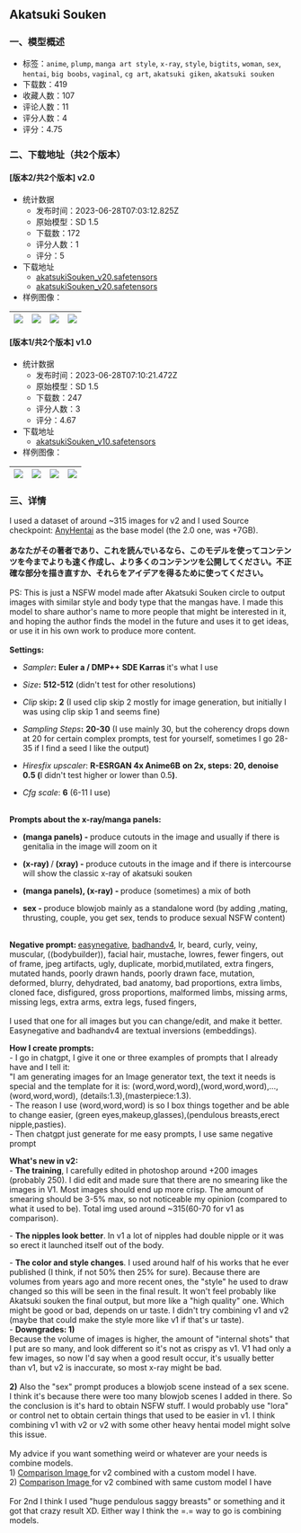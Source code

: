 ## Akatsuki Souken
### 一、模型概述

- 标签：`anime`, `plump`, `manga art style`, `x-ray`, `style`, `bigtits`, `woman`, `sex`, `hentai`, `big boobs`, `vaginal`, `cg art`, `akatsuki giken`, `akatsuki souken`
- 下载数：419
- 收藏人数：107
- 评论人数：11
- 评分人数：4
- 评分：4.75

### 二、下载地址（共2个版本）

#### [版本2/共2个版本] v2.0

- 统计数据
  - 发布时间：2023-06-28T07:03:12.825Z
  - 原始模型：SD 1.5
  - 下载数：172
  - 评分人数：1
  - 评分：5
- 下载地址
  - [akatsukiSouken_v20.safetensors](https://civitai.com/api/download/models/105588)
  - [akatsukiSouken_v20.safetensors](https://civitai.com/api/download/models/105588?type=Model&format=SafeTensor&size=full&fp=fp16)
- 样例图像：

| <img src="https://image.civitai.com/xG1nkqKTMzGDvpLrqFT7WA/db45235d-bc0c-4307-bf36-306adff13b25/width=450/1317919.jpeg" /> | <img src="https://image.civitai.com/xG1nkqKTMzGDvpLrqFT7WA/609b5d18-e819-465a-a6f8-98dea58e82f2/width=450/1317917.jpeg" /> | <img src="https://image.civitai.com/xG1nkqKTMzGDvpLrqFT7WA/f9c48ea5-b83f-4e2b-aa9c-05ec6e9f4587/width=450/1317918.jpeg" /> | <img src="https://image.civitai.com/xG1nkqKTMzGDvpLrqFT7WA/a64c6877-2ad3-40a6-97ae-7b73dd99d611/width=450/1317916.jpeg" /> |
| ---- | ---- | ---- | ---- |

#### [版本1/共2个版本] v1.0

- 统计数据
  - 发布时间：2023-06-28T07:10:21.472Z
  - 原始模型：SD 1.5
  - 下载数：247
  - 评分人数：3
  - 评分：4.67
- 下载地址
  - [akatsukiSouken_v10.safetensors](https://civitai.com/api/download/models/62625)
- 样例图像：

| <img src="https://image.civitai.com/xG1nkqKTMzGDvpLrqFT7WA/8a07665b-ffc2-40c3-8fe3-138336bcb595/width=450/689490.jpeg" /> | <img src="https://image.civitai.com/xG1nkqKTMzGDvpLrqFT7WA/01e2caaf-3053-4767-9076-7ecde9369210/width=450/689489.jpeg" /> | <img src="https://image.civitai.com/xG1nkqKTMzGDvpLrqFT7WA/286485cd-bac7-4444-86d1-c8dc69f648a2/width=450/689486.jpeg" /> | <img src="https://image.civitai.com/xG1nkqKTMzGDvpLrqFT7WA/81094821-4cbd-4d81-a9e1-fdbc74596a2f/width=450/689501.jpeg" /> |
| ---- | ---- | ---- | ---- |


### 三、详情
<p>I used a dataset of around ~315 images for v2 and I used Source checkpoint: <a target="_blank" rel="ugc" href="https://civitai.com/models/5706/anyhentai">AnyHentai</a> as the base model (the 2.0 one, was +7GB).<br /><br /><strong>あなたがその著者であり、これを読んでいるなら、このモデルを使ってコンテンツを今までよりも速く作成し、より多くのコンテンツを公開してください。不正確な部分を描き直すか、それらをアイデアを得るために使ってください。</strong><br /><br />PS: This is just a NSFW model made after Akatsuki Souken circle to output images with similar style and body type that the mangas have. I made this model to share author's name to more people that might be interested in it, and hoping the author finds the model in the future and uses it to get ideas, or use it in his own work to produce more content.<br /><br /><strong>Settings:</strong></p><ul><li><p><em>Sampler</em><strong>:</strong> <strong>Euler a / DMP++ SDE Karras </strong>it's what I use</p></li><li><p><em>Size</em><strong>:</strong> <strong>512-512</strong> (didn't test for other resolutions)</p></li><li><p><em>Clip</em><strong> </strong>skip<strong>:</strong> <strong>2</strong> (I used clip skip 2 mostly for image generation, but initially I was using clip skip 1 and seems fine)</p></li><li><p><em>Sampling</em> <em>Steps</em><strong>:</strong> <strong>20-30</strong> (I use mainly 30, but the coherency drops down at 20 for certain complex prompts, test for yourself, sometimes I go 28-35 if I find a seed I like the output)</p></li><li><p><em>Hiresfix upscaler</em>: <strong>R-ESRGAN 4x Anime6B</strong> <strong>on 2x, steps: 20, denoise 0.5 (</strong>I didn't test higher or lower than 0.5<strong>)</strong>.</p></li><li><p><em>Cfg scale</em>: <strong>6</strong> (6-11 I use)</p></li></ul><p><br /><strong>Prompts about the x-ray/manga panels:</strong></p><ul><li><p><strong>(manga panels) - </strong>produce cutouts in the image and usually if there is genitalia in the image will zoom on it</p></li><li><p><strong>(x-ray) </strong>/<strong> (xray) - </strong>produce cutouts in the image and if there is intercourse will show the classic x-ray of akatsuki souken</p></li><li><p><strong>(manga panels), (x-ray) - </strong>produce (sometimes) a mix of both</p></li><li><p><strong>sex - </strong>produce blowjob mainly as a standalone word (by adding ,mating, thrusting, couple, you get sex, tends to produce sexual NSFW content)</p></li></ul><p><br /><strong>Negative prompt: </strong><a target="_blank" rel="ugc" href="https://civitai.com/models/7808/easynegative">easynegative</a>, <a target="_blank" rel="ugc" href="https://civitai.com/models/16993/badhandv4-animeillustdiffusion">badhandv4</a>, lr, beard, curly, veiny, muscular, ((bodybuilder)), facial hair, mustache, lowres, fewer fingers, out of frame, jpeg artifacts, ugly, duplicate, morbid,mutilated, extra fingers, mutated hands, poorly drawn hands, poorly drawn face, mutation, deformed, blurry, dehydrated, bad anatomy, bad proportions, extra limbs, cloned face, disfigured, gross proportions, malformed limbs, missing arms, missing legs, extra arms, extra legs, fused fingers,<br /><br />I used that one for all images but you can change/edit, and make it better. Easynegative and badhandv4 are textual inversions (embeddings).<br /></p><p><strong>How I create prompts:</strong><br />- I go in chatgpt, I give it one or three examples of prompts that I already have and I tell it:<br />"I am generating images for an Image generator text, the text it needs is special and the template for it is: (word,word,word),(word,word,word),...,(word,word,word), (details:1.3),(masterpiece:1.3).<br />- The reason I use (word,word,word) is so I box things together and be able to change easier, (green eyes,makeup,glasses),(pendulous breasts,erect nipple,pasties). <br />- Then chatgpt just generate for me easy prompts, I use same negative prompt</p><p></p><p><strong>What's new in v2:</strong><br />- <strong>The training</strong>, I carefully edited in photoshop around +200 images (probably 250). I did edit and made sure that there are no smearing like the images in V1. Most images should end up more crisp. The amount of smearing should be 3-5% max, so not noticeable my opinion (compared to what it used to be). Total img used around ~315(60-70 for v1 as comparison).</p><p>- <strong>The nipples look better</strong>. In v1 a lot of nipples had double nipple or it was so erect it launched itself out of the body.</p><p>- <strong>The color and style changes</strong>. I used around half of his works that he ever published (I think, if not 50% then 25% for sure). Because there are volumes from years ago and more recent ones, the "style" he used to draw changed so this will be seen in the final result. It won't feel probably like Akatsuki souken the final output, but more like a "high quality" one. Which might be good or bad, depends on ur taste. I didn't try combining v1 and v2 (maybe that could make the style more like v1 if that's ur taste).<br />- <strong>Downgrades: 1) </strong><br />Because the volume of images is higher, the amount of "internal shots" that I put are so many, and look different so it's not as crispy as v1. V1 had only a few images, so now I'd say when a good result occur, it's usually better than v1, but v2 is inaccurate, so most x-ray might be bad. <br /><br /><strong>2)</strong> Also the "sex" prompt produces a blowjob scene instead of a sex scene. I think it's because there were too many blowjob scenes I added in there. So the conclusion is it's hard to obtain NSFW stuff. I would probably use "lora" or control net to obtain certain things that used to be easier in v1. I think combining v1 with v2 or v2 with some other heavy hentai model might solve this issue.<br /><br />My advice if you want something weird or whatever are your needs is combine models.<br />1) <a target="_blank" rel="ugc" href="https://i.imgur.com/BxkIXex.png">Comparison Image </a>for v2 combined with a custom model I have.<br />2) <a target="_blank" rel="ugc" href="https://ibb.co/vZGgKq1">Comparison Image</a><a target="_blank" rel="ugc" href="https://i.imgur.com/MTrEfz5.png"> </a>for v2 combined with same custom model I have<br /><br />For 2nd I think I used "huge pendulous saggy breasts" or something and it got that crazy result XD. Either way I think the =.= way to go is combining models.</p>